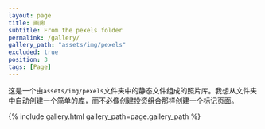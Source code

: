 ```yaml
---
layout: page
title: 画廊
subtitle: From the pexels folder
permalink: /gallery/
gallery_path: "assets/img/pexels"
excluded: true
position: 3
tags: [Page]
---
```


这是一个由`assets/img/pexels`文件夹中的静态文件组成的照片库。我想从文件夹中自动创建一个简单的库，而不必像创建投资组合那样创建一个标记页面。


{% include gallery.html gallery_path=page.gallery_path %}
